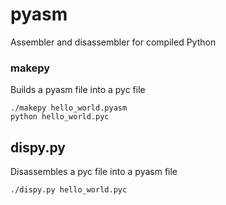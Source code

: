 # pyasm
Assembler and disassembler for compiled Python

### makepy
Builds a pyasm file into a pyc file
```
./makepy hello_world.pyasm
python hello_world.pyc
```

## dispy.py
Disassembles a pyc file into a pyasm file
```
./dispy.py hello_world.pyc
```
